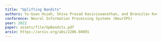 ```yaml
---
title: "Uplifting Bandits"
authors: Yu-Guan Hsieh, Shiva Prasad Kasiviswanathan, and Branislav Kveton
conference: Neural Information Processing Systems (NeurIPS)
year: 2022
paper: assets/file/UpBandits.pdf
arxiv: https://arxiv.org/abs/2206.04091
---
```

